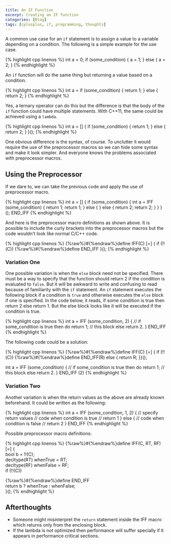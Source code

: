 ```yaml
---
title: An IF Function
excerpt: Creating an IF function
categories: [Blog]
tags: [cplusplus, if, programming, thoughts]
---
```


A common use case for an `if` statement is to assign a value to a variable depending on a condition.
The following is a simple example for the use case.

{% highlight cpp linenos %}
int a = 0;
if (some_condition) {
    a = 1;
} else {
    a = 2;
}
{% endhighlight %}

An `if` function will do the same thing but returning a value based on a condition.

{% highlight cpp linenos %}
int a = if (some_condition) {
    return 1;
} else {
    return 2;
}
{% endhighlight %}

Yes, a ternary operator can do this but the difference is that the body of the `if` function could have multiple statements.
With C++11, the same could be achieved using a `lambda`.

{% highlight cpp linenos %}
int a = [] {
    if (some_condition) {
        return 1;
    } else {
        return 2;
    }
}();
{% endhighlight %}

One obvious difference is the syntax, of course.
To unclutter it would require the use of the preprocessor macros so we can hide some syntax and make it look simpler.
And everyone knows the problems associated with preprocessor macros.

## Using the Preprocessor

If we dare to, we can take the previous code and apply the use of preprocessor macro.

{% highlight cpp linenos %}
int a = [] { if (some_condition) {          int a = IFF (some_condition) {
        return 1;                               return 1;
    } else {                                } else {
        return 2;                               return 2;
    }                                       }
}();                                        END_IFF
{% endhighlight %}

And here is the preprocessor macro definitions as shown above.
It is possible to include the curly brackets into the preprocessor macros but the code wouldn't look like normal C/C++ code.

{% highlight cpp linenos %}
{%raw%}#{%endraw%}define IFF(C)      [=] { if (!!(C))
{%raw%}#{%endraw%}define END_IFF     }();
{% endhighlight %}

### Variation One

One possible variation is when the `else` block need not be specified.
There must be a way to specify that the function should return 2 if the condition is evaluated to `false`.
But it will be awkward to write and confusing to read because of familiarity with the `if` statement.
An `if` statement executes the following block if a condition is `true` and otherwise executes the `else` block if one is specified.
In the code below, it reads, if some condition is true then return 2 else return 1.
But the else block looks like it will be executed if the condition is true.

{% highlight cpp linenos %}
int a = IFF (some_condition, 2) {       // if some_condition is true then do
    return 1;                           // this block else return 2.
} END_IFF
{% endhighlight %}

The following code could be a solution:

{% highlight cpp linenos %}
{%raw%}#{%endraw%}define IFF(C)      [=] { if (!!(C))
{%raw%}#{%endraw%}define END_IFF(R)  else { return R; }}();

int a = IFF (some_condition) {          // if some_condition is true then do
    return 1;                           // this block else return 2.
} END_IFF (2)
{% endhighlight %}

### Variation Two

Another variation is when the return values as the above are already known beforehand.
It could be written as the following:

{% highlight cpp linenos %}
int a = IFF (some_condition, 1, 2) {    // specify return values
    // code when condition is true
    // return 1
} else {
    // code when condition is false
    // return 2
} END_IFF
{% endhighlight %}

Possible preprocessor macro definitions:

{% highlight cpp linenos %}
{%raw%}#{%endraw%}define IFF(C, RT, RF)                      \
[=] {                                       \
        bool b = !!(C);                     \
        decltype(RT) whenTrue = RT;         \
        decltype(RF) whenFalse = RF;        \
        if (!!(C))

{%raw%}#{%endraw%}define END_IFF                             \
        return b ? whenTrue : whenFalse;    \
}();
{% endhighlight %}

## Afterthoughts

* Someone might misinterpret the `return` statement inside the IFF macro which returns only from the enclosing block.
* If the lambda is not optimized then performance will suffer specially if it appears in performance critical sections.
